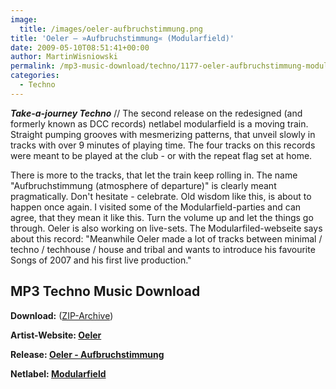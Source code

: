```yaml
---
image:
  title: /images/oeler-aufbruchstimmung.png
title: 'Oeler – »Aufbruchstimmung« (Modularfield)'
date: 2009-05-10T08:51:41+00:00
author: MartinWisniowski
permalink: /mp3-music-download/techno/1177-oeler-aufbruchstimmung-modularfield
categories:
  - Techno
---
```

***Take-a-journey Techno*** // The second release on the redesigned (and formerly known as DCC records) netlabel modularfield is a moving train. Straight pumping grooves with mesmerizing patterns, that unveil slowly in tracks with over 9 minutes of playing time. The four tracks on this records were meant to be played at the club - or with the repeat flag set at home.
  
<!--more-->

<!--adsense-->

There is more to the tracks, that let the train keep rolling in. The name "Aufbruchstimmung (atmosphere of departure)" is clearly meant pragmatically. Don't hesitate - celebrate. Old wisdom like this, is about to happen once again. I visited some of the Modularfield-parties and can agree, that they mean it like this. Turn the volume up and let the things go through. Oeler is also working on live-sets. The Modularfiled-webseite says about this record: "Meanwhile Oeler made a lot of tracks between minimal / techno / techhouse / house and tribal and wants to introduce his favourite Songs of 2007 and his first live production."

## MP3 Techno Music Download

**Download:** (<a href="http://www.modularfield.net/releases/oeler-aufbruchstimmung_mdf02.zip" target="_blank">ZIP-Archive</a>)
  
**Artist-Website: <a href="http://www.myspace.com/oeler" target="_blank">Oeler</a>**
  
**Release: <a href="http://modularfield.net/?page_id=396" target="_blank">Oeler - Aufbruchstimmung</a>**
  
**Netlabel: <a href="http://modularfield.net/" target="_blank">Modularfield</a>**
